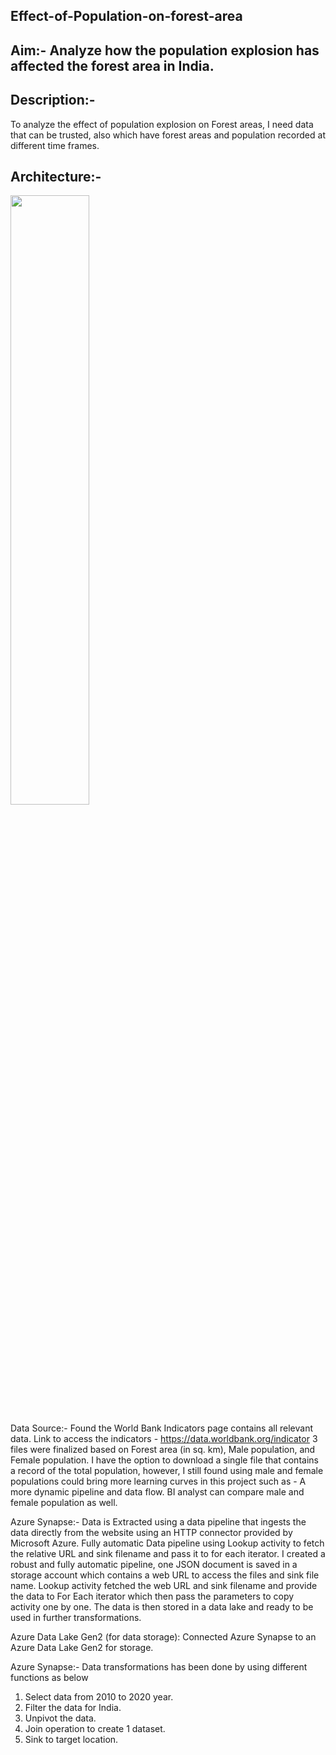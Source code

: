 ## Effect-of-Population-on-forest-area

## Aim:- Analyze how the population explosion has affected the forest area in India.

## Description:- 
To analyze the effect of population explosion on Forest areas, I need data that can be trusted, also which have forest areas and population recorded at different time frames.

## Architecture:-

<img src="/imgs/Architechture of effect of Population on forest area Data Engineering Project.JPG" width="50%">

Data Source:- Found the World Bank Indicators page contains all relevant data.
Link to access the indicators - https://data.worldbank.org/indicator
3 files were finalized based on Forest area (in sq. km), Male population, and Female population.
I have the option to download a single file that contains a record of the total population, however, I still found using male and female populations could bring more learning curves in this project such as -
A more dynamic pipeline and data flow.
BI analyst can compare male and female population as well.

Azure Synapse:- Data is Extracted using a data pipeline that ingests the data directly from the website using an HTTP connector provided by Microsoft Azure.
Fully automatic Data pipeline using Lookup activity to fetch the relative URL and sink filename and pass it to for each iterator.
I created a robust and fully automatic pipeline, one JSON document is saved in a storage account which contains a web URL to access the files and sink file name.
Lookup activity fetched the web URL and sink filename and provide the data to For Each iterator which then pass the parameters to copy activity one by one.
The data is then stored in a data lake and ready to be used in further transformations.

Azure Data Lake Gen2 (for data storage): Connected Azure Synapse to an Azure Data Lake Gen2 for storage.

Azure Synapse:- Data transformations has been done by using different functions as below
1. Select data from 2010 to 2020 year.
2. Filter the data for India.
3. Unpivot the data.
4. Join operation to create 1 dataset.
5. Sink to target location.



